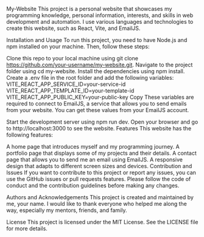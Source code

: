 My-Website
This project is a personal website that showcases my programming knowledge, personal information, interests, and skills in web development and automation. I use various languages and technologies to create this website, such as React, Vite, and EmailJS.

Installation and Usage
To run this project, you need to have Node.js and npm installed on your machine. Then, follow these steps:

Clone this repo to your local machine using git clone https://github.com/your-username/my-website.git.
Navigate to the project folder using cd my-website.
Install the dependencies using npm install.
Create a .env file in the root folder and add the following variables:
VITE_REACT_APP_SERVICE_ID=your-service-id
VITE_REACT_APP_TEMPLATE_ID=your-template-id
VITE_REACT_APP_PUBLIC_KEY=your-public-key
Copy
These variables are required to connect to EmailJS, a service that allows you to send emails from your website. You can get these values from your EmailJS account.

Start the development server using npm run dev.
Open your browser and go to http://localhost:3000 to see the website.
Features
This website has the following features:

A home page that introduces myself and my programming journey.
A portfolio page that displays some of my projects and their details.
A contact page that allows you to send me an email using EmailJS.
A responsive design that adapts to different screen sizes and devices.
Contribution and Issues
If you want to contribute to this project or report any issues, you can use the GitHub issues or pull requests features. Please follow the code of conduct and the contribution guidelines before making any changes.

Authors and Acknowledgements
This project is created and maintained by me, your name. I would like to thank everyone who helped me along the way, especially my mentors, friends, and family.

License
This project is licensed under the MIT License. See the LICENSE file for more details.
